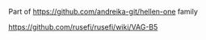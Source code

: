 

Part of https://github.com/andreika-git/hellen-one family


https://github.com/rusefi/rusefi/wiki/VAG-B5
